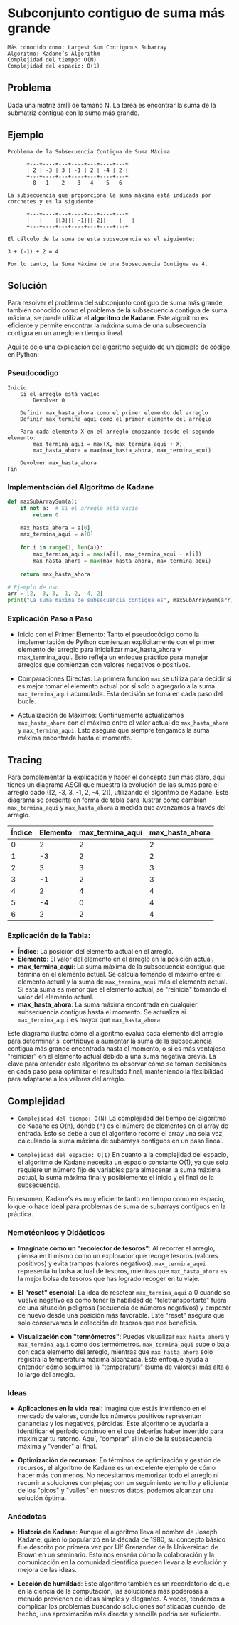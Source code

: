 # Subconjunto contiguo de suma más grande
```
Más conocido como: Largest Sum Contiguous Subarray
Algoritmo: Kadane’s Algorithm
Complejidad del tiempo: O(N)
Complejidad del espacio: O(1)
```

## Problema
Dada una matriz arr[] de tamaño N. La tarea es encontrar la suma de la submatriz contigua con la suma más grande.

## Ejemplo

```
Problema de la Subsecuencia Contigua de Suma Máxima

      +---+----+---+----+---+----+---+
      | 2 | -3 | 3 | -1 | 2 | -4 | 2 |
      +---+----+---+----+---+----+---+
        0   1    2    3   4    5   6

La subsecuencia que proporciona la suma máxima está indicada por corchetes y es la siguiente:

      +---+----+---+----+---+----+---+
      |   |    |[3]|[ -1]|[ 2]|    |   |
      +---+----+---+----+---+----+---+

El cálculo de la suma de esta subsecuencia es el siguiente:

3 + (-1) + 2 = 4

Por lo tanto, la Suma Máxima de una Subsecuencia Contigua es 4.
```

## Solución

Para resolver el problema del subconjunto contiguo de suma más grande, también conocido como el problema de la subsecuencia contigua de suma máxima, se puede utilizar el **algoritmo de Kadane**. Este algoritmo es eficiente y permite encontrar la máxima suma de una subsecuencia contigua en un arreglo en tiempo lineal.

Aquí te dejo una explicación del algoritmo seguido de un ejemplo de código en Python:

### Pseudocódigo
```
Inicio
    Si el arreglo está vacío:
        Devolver 0

    Definir max_hasta_ahora como el primer elemento del arreglo
    Definir max_termina_aqui como el primer elemento del arreglo

    Para cada elemento X en el arreglo empezando desde el segundo elemento:
        max_termina_aqui = max(X, max_termina_aqui + X)
        max_hasta_ahora = max(max_hasta_ahora, max_termina_aqui)

    Devolver max_hasta_ahora
Fin
```
### Implementación del Algoritmo de Kadane
```python
def maxSubArraySum(a):
    if not a:  # Si el arreglo está vacío
        return 0

    max_hasta_ahora = a[0]
    max_termina_aqui = a[0]
    
    for i in range(1, len(a)):
        max_termina_aqui = max(a[i], max_termina_aqui + a[i])
        max_hasta_ahora = max(max_hasta_ahora, max_termina_aqui)
        
    return max_hasta_ahora

# Ejemplo de uso
arr = [2, -3, 3, -1, 2, -4, 2]
print("La suma máxima de subsecuencia contigua es", maxSubArraySum(arr))
```

### Explicación Paso a Paso
- Inicio con el Primer Elemento: Tanto el pseudocódigo como la implementación de Python comienzan explícitamente con el primer elemento del arreglo para inicializar max_hasta_ahora y max_termina_aqui. Esto refleja un enfoque práctico para manejar arreglos que comienzan con valores negativos o positivos.

- Comparaciones Directas: La primera función `max` se utiliza para decidir si es mejor tomar el elemento actual por sí solo o agregarlo a la suma `max_termina_aqui` acumulada. Esta decisión se toma en cada paso del bucle.

- Actualización de Máximos: Continuamente actualizamos `max_hasta_ahora` con el máximo entre el valor actual de `max_hasta_ahora` y `max_termina_aqui`. Esto asegura que siempre tengamos la suma máxima encontrada hasta el momento.

## Tracing

Para complementar la explicación y hacer el concepto aún más claro, aquí tienes un diagrama ASCII que muestra la evolución de las sumas para el arreglo dado \([2, -3, 3, -1, 2, -4, 2]\), utilizando el algoritmo de Kadane. Este diagrama se presenta en forma de tabla para ilustrar cómo cambian `max_termina_aqui` y `max_hasta_ahora` a medida que avanzamos a través del arreglo.

| Índice | Elemento | max_termina_aqui | max_hasta_ahora |
|--------|----------|------------------|-----------------|
|   0    |    2     |        2         |        2        |
|   1    |   -3     |        2         |        2        |
|   2    |    3     |        3         |        3        |
|   3    |   -1     |        2         |        3        |
|   4    |    2     |        4         |        4        |
|   5    |   -4     |        0         |        4        |
|   6    |    2     |        2         |        4        |

### Explicación de la Tabla:
- **Índice**: La posición del elemento actual en el arreglo.
- **Elemento**: El valor del elemento en el arreglo en la posición actual.
- **max_termina_aqui**: La suma máxima de la subsecuencia contigua que termina en el elemento actual. Se calcula tomando el máximo entre el elemento actual y la suma de `max_termina_aqui` más el elemento actual. Si esta suma es menor que el elemento actual, se "reinicia" tomando el valor del elemento actual.
- **max_hasta_ahora**: La suma máxima encontrada en cualquier subsecuencia contigua hasta el momento. Se actualiza si `max_termina_aqui` es mayor que `max_hasta_ahora`.

Este diagrama ilustra cómo el algoritmo evalúa cada elemento del arreglo para determinar si contribuye a aumentar la suma de la subsecuencia contigua más grande encontrada hasta el momento, o si es más ventajoso "reiniciar" en el elemento actual debido a una suma negativa previa. La clave para entender este algoritmo es observar cómo se toman decisiones en cada paso para optimizar el resultado final, manteniendo la flexibilidad para adaptarse a los valores del arreglo.

## Complejidad

- `Complejidad del tiempo: O(N)`
  La complejidad del tiempo del algoritmo de Kadane es O(n), donde (n) es el número de elementos en el array de entrada. Esto se debe a que el algoritmo recorre el array una sola vez, calculando la suma máxima de subarrays contiguos en un paso lineal.

- `Complejidad del espacio: O(1)`
  En cuanto a la complejidad del espacio, el algoritmo de Kadane necesita un espacio constante O(1), ya que solo requiere un número fijo de variables para almacenar la suma máxima actual, la suma máxima final y posiblemente el inicio y el final de la subsecuencia.

En resumen, Kadane's es muy eficiente tanto en tiempo como en espacio, lo que lo hace ideal para problemas de suma de subarrays contiguos en la práctica.

### Nemotécnicos y Didácticos
- **Imagínate como un "recolector de tesoros"**: Al recorrer el arreglo, piensa en ti mismo como un explorador que recoge tesoros (valores positivos) y evita trampas (valores negativos). `max_termina_aqui` representa tu bolsa actual de tesoros, mientras que `max_hasta_ahora` es la mejor bolsa de tesoros que has logrado recoger en tu viaje.

- **El "reset" esencial**: La idea de resetear `max_termina_aqui` a 0 cuando se vuelve negativo es como tener la habilidad de "teletransportarte" fuera de una situación peligrosa (secuencia de números negativos) y empezar de nuevo desde una posición más favorable. Este "reset" asegura que solo conservamos la colección de tesoros que nos beneficia.

- **Visualización con "termómetros"**: Puedes visualizar `max_hasta_ahora` y `max_termina_aqui` como dos termómetros. `max_termina_aqui` sube o baja con cada elemento del arreglo, mientras que `max_hasta_ahora` solo registra la temperatura máxima alcanzada. Este enfoque ayuda a entender cómo seguimos la "temperatura" (suma de valores) más alta a lo largo del arreglo.

### Ideas
- **Aplicaciones en la vida real**: Imagina que estás invirtiendo en el mercado de valores, donde los números positivos representan ganancias y los negativos, pérdidas. Este algoritmo te ayudaría a identificar el período continuo en el que deberías haber invertido para maximizar tu retorno. Aquí, "comprar" al inicio de la subsecuencia máxima y "vender" al final.

- **Optimización de recursos**: En términos de optimización y gestión de recursos, el algoritmo de Kadane es un excelente ejemplo de cómo hacer más con menos. No necesitamos memorizar todo el arreglo ni recurrir a soluciones complejas; con un seguimiento sencillo y eficiente de los "picos" y "valles" en nuestros datos, podemos alcanzar una solución óptima.

### Anécdotas
- **Historia de Kadane**: Aunque el algoritmo lleva el nombre de Joseph Kadane, quien lo popularizó en la década de 1980, su concepto básico fue descrito por primera vez por Ulf Grenander de la Universidad de Brown en un seminario. Esto nos enseña cómo la colaboración y la comunicación en la comunidad científica pueden llevar a la evolución y mejora de las ideas.

- **Lección de humildad**: Este algoritmo también es un recordatorio de que, en la ciencia de la computación, las soluciones más poderosas a menudo provienen de ideas simples y elegantes. A veces, tendemos a complicar los problemas buscando soluciones sofisticadas cuando, de hecho, una aproximación más directa y sencilla podría ser suficiente.


